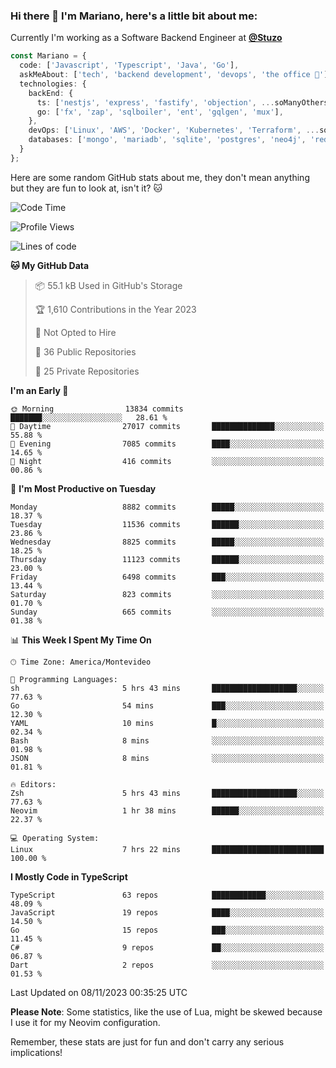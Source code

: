 ### Hi there 👋 I'm Mariano, here's a little bit about me:

Currently I'm working as a Software Backend Engineer at [**@Stuzo**](https://www.stuzo.com/)

```ts
const Mariano = {
  code: ['Javascript', 'Typescript', 'Java', 'Go'],
  askMeAbout: ['tech', 'backend development', 'devops', 'the office 💼'],
  technologies: {
    backEnd: {
      ts: ['nestjs', 'express', 'fastify', 'objection', ...soManyOthersFrameworks],
      go: ['fx', 'zap', 'sqlboiler', 'ent', 'gqlgen', 'mux'],
    },
    devOps: ['Linux', 'AWS', 'Docker', 'Kubernetes', 'Terraform', ...soManyOthersTools],
    databases: ['mongo', 'mariadb', 'sqlite', 'postgres', 'neo4j', 'redis', ...],
  }
};
```

Here are some random GitHub stats about me, they don't mean anything but they are fun to look at, isn't it? 🐱

<!--START_SECTION:waka-->
![Code Time](http://img.shields.io/badge/Code%20Time-1%2C361%20hrs%2049%20mins-blue)

![Profile Views](http://img.shields.io/badge/Profile%20Views-0-blue)

![Lines of code](https://img.shields.io/badge/From%20Hello%20World%20I%27ve%20Written-11.9%20million%20lines%20of%20code-blue)

**🐱 My GitHub Data** 

> 📦 55.1 kB Used in GitHub's Storage 
 > 
> 🏆 1,610 Contributions in the Year 2023
 > 
> 🚫 Not Opted to Hire
 > 
> 📜 36 Public Repositories 
 > 
> 🔑 25 Private Repositories 
 > 
**I'm an Early 🐤** 

```text
🌞 Morning                13834 commits       ███████░░░░░░░░░░░░░░░░░░   28.61 % 
🌆 Daytime                27017 commits       ██████████████░░░░░░░░░░░   55.88 % 
🌃 Evening                7085 commits        ████░░░░░░░░░░░░░░░░░░░░░   14.65 % 
🌙 Night                  416 commits         ░░░░░░░░░░░░░░░░░░░░░░░░░   00.86 % 
```
📅 **I'm Most Productive on Tuesday** 

```text
Monday                   8882 commits        █████░░░░░░░░░░░░░░░░░░░░   18.37 % 
Tuesday                  11536 commits       ██████░░░░░░░░░░░░░░░░░░░   23.86 % 
Wednesday                8825 commits        █████░░░░░░░░░░░░░░░░░░░░   18.25 % 
Thursday                 11123 commits       ██████░░░░░░░░░░░░░░░░░░░   23.00 % 
Friday                   6498 commits        ███░░░░░░░░░░░░░░░░░░░░░░   13.44 % 
Saturday                 823 commits         ░░░░░░░░░░░░░░░░░░░░░░░░░   01.70 % 
Sunday                   665 commits         ░░░░░░░░░░░░░░░░░░░░░░░░░   01.38 % 
```


📊 **This Week I Spent My Time On** 

```text
🕑︎ Time Zone: America/Montevideo

💬 Programming Languages: 
sh                       5 hrs 43 mins       ███████████████████░░░░░░   77.63 % 
Go                       54 mins             ███░░░░░░░░░░░░░░░░░░░░░░   12.30 % 
YAML                     10 mins             █░░░░░░░░░░░░░░░░░░░░░░░░   02.34 % 
Bash                     8 mins              ░░░░░░░░░░░░░░░░░░░░░░░░░   01.98 % 
JSON                     8 mins              ░░░░░░░░░░░░░░░░░░░░░░░░░   01.81 % 

🔥 Editors: 
Zsh                      5 hrs 43 mins       ███████████████████░░░░░░   77.63 % 
Neovim                   1 hr 38 mins        ██████░░░░░░░░░░░░░░░░░░░   22.37 % 

💻 Operating System: 
Linux                    7 hrs 22 mins       █████████████████████████   100.00 % 
```

**I Mostly Code in TypeScript** 

```text
TypeScript               63 repos            ████████████░░░░░░░░░░░░░   48.09 % 
JavaScript               19 repos            ████░░░░░░░░░░░░░░░░░░░░░   14.50 % 
Go                       15 repos            ███░░░░░░░░░░░░░░░░░░░░░░   11.45 % 
C#                       9 repos             ██░░░░░░░░░░░░░░░░░░░░░░░   06.87 % 
Dart                     2 repos             ░░░░░░░░░░░░░░░░░░░░░░░░░   01.53 % 
```




 Last Updated on 08/11/2023 00:35:25 UTC
<!--END_SECTION:waka-->

**Please Note**: Some statistics, like the use of Lua, might be skewed because I use it for my Neovim configuration.

Remember, these stats are just for fun and don't carry any serious implications!
